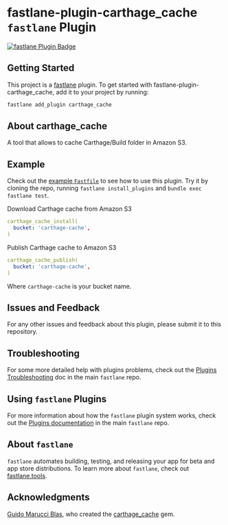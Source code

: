 # fastlane-plugin-carthage_cache `fastlane` Plugin

[![fastlane Plugin Badge](https://rawcdn.githack.com/fastlane/fastlane/master/fastlane/assets/plugin-badge.svg)](https://rubygems.org/gems/fastlane-plugin-carthage_cache)

## Getting Started

This project is a [fastlane](https://github.com/fastlane/fastlane) plugin. To get started with fastlane-plugin-carthage_cache, add it to your project by running:

```bash
fastlane add_plugin carthage_cache
```

## About carthage_cache

A tool that allows to cache Carthage/Build folder in Amazon S3.

## Example

Check out the [example `Fastfile`](fastlane/Fastfile) to see how to use this plugin. Try it by cloning the repo, running `fastlane install_plugins` and `bundle exec fastlane test`. 

Download Carthage cache from Amazon S3

```yaml
carthage_cache_install(
  bucket: 'carthage-cache',
)
```

Publish Carthage cache to Amazon S3

```yaml
carthage_cache_publish(
  bucket: 'carthage-cache',
)
```

Where `carthage-cache` is your bucket name.

## Issues and Feedback

For any other issues and feedback about this plugin, please submit it to this repository.

## Troubleshooting

For some more detailed help with plugins problems, check out the [Plugins Troubleshooting](https://github.com/fastlane/fastlane/blob/master/fastlane/docs/PluginsTroubleshooting.md) doc in the main `fastlane` repo.

## Using `fastlane` Plugins

For more information about how the `fastlane` plugin system works, check out the [Plugins documentation](https://github.com/fastlane/fastlane/blob/master/fastlane/docs/Plugins.md) in the main `fastlane` repo.

## About `fastlane`

`fastlane` automates building, testing, and releasing your app for beta and app store distributions. To learn more about `fastlane`, check out [fastlane.tools](https://fastlane.tools).

## Acknowledgments

[Guido Marucci Blas](https://github.com/guidomb), who created the [carthage_cache](https://github.com/guidomb/carthage_cache) gem.
